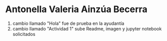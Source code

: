 # Antonella Valeria Ainzúa Becerra
1. cambio llamado "Hola" fue de prueba en la ayudantía
2. cambio llamado "Actividad 1" sube Readme, imagen y jupyter notebook solicitados
